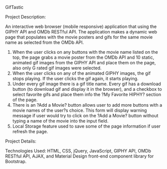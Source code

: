 GifTastic


Project Description:

An interactive web browser (mobile responsive) application that using the GIPHY API and OMDb RESTful API. The application makes a dynamic web page that populates with the movie posters and gifs for the same movie name as selected from the OMDb API. 

1. When the user clicks on any buttons with the movie name listed on the top, the page grabs a movie poster from the OMDb API and 10 static, animated gif images from the GIPHY API and place them on the page, also only G rated gif images were selected.
2. When the user clicks on any of the animated GIPHY images, the gif stops playing. If the user clicks the gif again, it starts playing.
3. Under every gif image there is a gif title name. Every gif has a download button (to download gif and display it in the browser), and a checkbox to select favorite gifs  and place them info the ?My  Favorite HIPHY? section of the page. 
4. There is an ?Add a Movie? button allows user to add more buttons with a movie names of the user?s choice. This form will display warning message if user would try to click on the ?Add a Movie? button without typing a name of the movie into the input field.
5. Local Storage feature used to save some of the page information if user refresh the page. 


Project Details:

Technologies Used: HTML, CSS, jQuery, JavaScript, GIPHY API, OMDb RESTful API,  AJAX, and Material Design front-end component library for Bootstrap.


